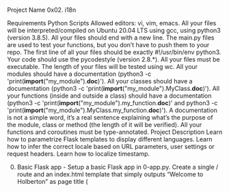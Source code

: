 Project Name
0x02. i18n

Requirements
Python Scripts
Allowed editors: vi, vim, emacs.
All your files will be interpreted/compiled on Ubuntu 20.04 LTS using gcc, using python3 (version 3.8.5).
All your files should end with a new line.
The main.py files are used to test your functions, but you don’t have to push them to your repo.
The first line of all your files should be exactly #!/usr/bin/env python3.
Your code should use the pycodestyle (version 2.8.*).
All your files must be executable.
The length of your files will be tested using wc.
All your modules should have a documentation (python3 -c 'print(__import__("my_module").__doc__)').
All your classes should have a documentation (python3 -c 'print(__import__("my_module").MyClass.__doc__)').
All your functions (inside and outside a class) should have a documentation (python3 -c 'print(__import__("my_module").my_function.__doc__)' and python3 -c 'print(__import__("my_module").MyClass.my_function.__doc__)').
A documentation is not a simple word, it’s a real sentence explaining what’s the purpose of the module, class or method (the length of it will be verified).
All your functions and coroutines must be type-annotated.
Project Description
Learn how to parametrize Flask templates to display different languages. Learn how to infer the correct locale based on URL parameters, user settings or request headers. Learn how to localize timestamp.

0. Basic Flask app - Setup a basic Flask app in 0-app.py. Create a single / route and an index.html template that simply outputs “Welcome to Holberton” as page title (<title>) and “Hello world” as header (<h1>). - 0-app.py, templates/0-index.html.
1. Basic Babel setup - Do a basic babel setup. - 1-app.py, templates/1-index.html.
2. Get locale from request - Create a get_locale function with the babel.localeselector decorator. Use request.accept_languages to determine the best match with our supported languages. - 2-app.py, templates/2-index.html.
3. Parametrize templates - Use the _ or gettext function to parametrize your templates. Use the message IDs home_title and home_header. - 3-app.py, babel.cfg, templates/3-index.html, translations/en/LC_MESSAGES/messages.po, translations/fr/LC_MESSAGES/messages.po, translations/en/LC_MESSAGES/messages.mo, translations/fr/LC_MESSAGES/messages.mo.
4. Force locale with URL parameter - Implement a way to force a particular locale by passing the locale=fr parameter to your app’s URLs. - 4-app.py, templates/4-index.html.
5. Mock logging in - Creating a user login system is outside the scope of this project. - 5-app.py, templates/5-index.html.
6. Use user locale - Change your get_locale function to use a user’s preferred local if it is supported. - 6-app.py, templates/6-index.html.
7. Infer appropriate time zone - Define a get_timezone function and use the babel.timezoneselector decorator. - 7-app.py, templates/7-index.html.
8. Display the current time - Based on the inferred time zone, display the current time on the home page in the default format. - app.py, templates/index.html, translations/en/LC_MESSAGES/messages.po, translations/fr/LC_MESSAGES/messages.po.
